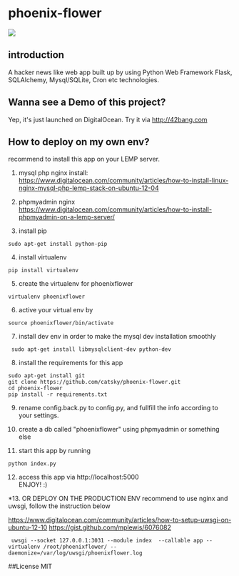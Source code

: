 phoenix-flower
==============
![](https://github.com/github/training-kit/blob/master/images/professortocat.png)
## introduction
A hacker news like web app built up by using Python Web Framework Flask, SQLAlchemy, Mysql/SQLite, Cron etc technologies.

## Wanna see a Demo of this project?
Yep, it's just launched on DigitalOcean. Try it via http://42bang.com

## How to deploy on my own env?
recommend to install this app on your LEMP server.

1. mysql php nginx install:
https://www.digitalocean.com/community/articles/how-to-install-linux-nginx-mysql-php-lemp-stack-on-ubuntu-12-04

2. phpmyadmin nginx
https://www.digitalocean.com/community/articles/how-to-install-phpmyadmin-on-a-lemp-server/

3. install pip
 ```
 sudo apt-get install python-pip
 ```

4. install virtualenv
 ```
 pip install virtualenv
 ```

5. create the virtualenv for phoenixflower
 ```
 virtualenv phoenixflower
 ```

6. active your virtual env by
 ```
 source phoenixflower/bin/activate
 ```

7. install dev env in order to make the mysql dev installation smoothly
 ```
  sudo apt-get install libmysqlclient-dev python-dev
 ```

8. install the requirements for this app
 ```
 sudo apt-get install git
 git clone https://github.com/catsky/phoenix-flower.git
 cd phoenix-flower
 pip install -r requirements.txt
 ```

9. rename config.back.py  to config.py, and fullfill the info according to your settings.

10. create a db called "phoenixflower" using phpmyadmin or something else

11. start this app by running
 ```
 python index.py
 ```

12. access this app via 
 http://localhost:5000  
 ENJOY! :)

*13. OR DEPLOY ON THE PRODUCTION ENV
recommend to use nginx and uwsgi, follow the instruction below

https://www.digitalocean.com/community/articles/how-to-setup-uwsgi-on-ubuntu-12-10
https://gist.github.com/mplewis/6076082
```
 uwsgi --socket 127.0.0.1:3031 --module index  --callable app --virtualenv /root/phoenixflower/ --daemonize=/var/log/uwsgi/phoenixflower.log
```

##License
MIT
